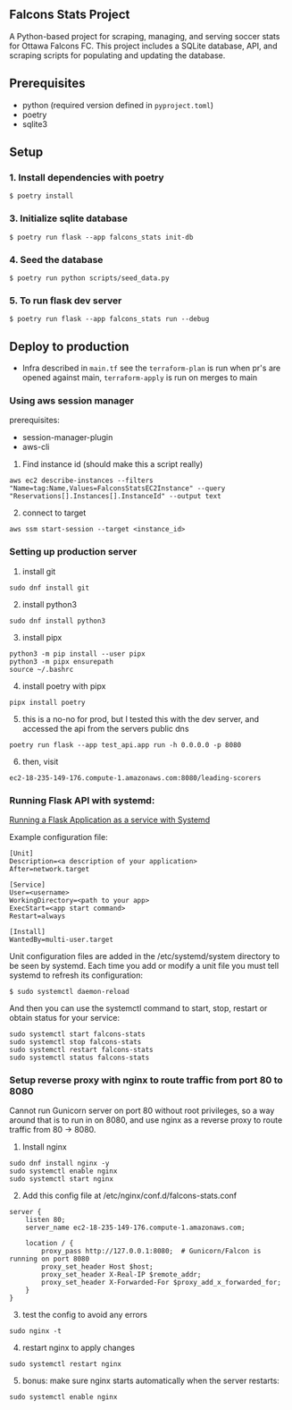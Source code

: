 ## Falcons Stats Project

A Python-based project for scraping, managing, and serving soccer stats for Ottawa Falcons FC. This project includes a SQLite database, API, and scraping scripts for populating and updating the database.

## Prerequisites

- python (required version defined in `pyproject.toml`)
- poetry
- sqlite3

## Setup

### 1. Install dependencies with poetry

```
$ poetry install
```

### 3. Initialize sqlite database

```
$ poetry run flask --app falcons_stats init-db
```

### 4. Seed the database

```
$ poetry run python scripts/seed_data.py
```

### 5. To run flask dev server

```
$ poetry run flask --app falcons_stats run --debug
```

## Deploy to production

- Infra described in `main.tf` see the `terraform-plan` is run when pr's are opened against main, `terraform-apply` is run on merges to main

### Using aws session manager

prerequisites:

- session-manager-plugin
- aws-cli

1. Find instance id (should make this a script really)

```
aws ec2 describe-instances --filters "Name=tag:Name,Values=FalconsStatsEC2Instance" --query "Reservations[].Instances[].InstanceId" --output text
```

2. connect to target

```
aws ssm start-session --target <instance_id>
```

### Setting up production server

1. install git

```
sudo dnf install git
```

2. install python3

```
sudo dnf install python3
```

3. install pipx

```
python3 -m pip install --user pipx
python3 -m pipx ensurepath
source ~/.bashrc
```

4. install poetry with pipx

```
pipx install poetry
```

5. this is a no-no for prod, but I tested this with the dev server, and accessed the api from the servers public dns

```
poetry run flask --app test_api.app run -h 0.0.0.0 -p 8080
```

6. then, visit

```
ec2-18-235-149-176.compute-1.amazonaws.com:8080/leading-scorers
```

### Running Flask API with systemd:

[Running a Flask Application as a service with Systemd](https://blog.miguelgrinberg.com/post/running-a-flask-application-as-a-service-with-systemd)

Example configuration file:

```
[Unit]
Description=<a description of your application>
After=network.target

[Service]
User=<username>
WorkingDirectory=<path to your app>
ExecStart=<app start command>
Restart=always

[Install]
WantedBy=multi-user.target
```

Unit configuration files are added in the /etc/systemd/system directory to be seen by systemd. Each time you add or modify a unit file you must tell systemd to refresh its configuration:

```
$ sudo systemctl daemon-reload
```

And then you can use the systemctl <action> <service-name> command to start, stop, restart or obtain status for your service:

```
sudo systemctl start falcons-stats
sudo systemctl stop falcons-stats
sudo systemctl restart falcons-stats
sudo systemctl status falcons-stats
```

### Setup reverse proxy with nginx to route traffic from port 80 to 8080

Cannot run Gunicorn server on port 80 without root privileges, so a way around that is to run in on 8080, and use nginx as a reverse proxy to route traffic from 80 -> 8080.

1. Install nginx

```
sudo dnf install nginx -y
sudo systemctl enable nginx
sudo systemctl start nginx
```

2. Add this config file at /etc/nginx/conf.d/falcons-stats.conf

```
server {
    listen 80;
    server_name ec2-18-235-149-176.compute-1.amazonaws.com;

    location / {
        proxy_pass http://127.0.0.1:8080;  # Gunicorn/Falcon is running on port 8080
        proxy_set_header Host $host;
        proxy_set_header X-Real-IP $remote_addr;
        proxy_set_header X-Forwarded-For $proxy_add_x_forwarded_for;
    }
}
```

3. test the config to avoid any errors

```
sudo nginx -t
```

4. restart nginx to apply changes

```
sudo systemctl restart nginx
```

5. bonus: make sure nginx starts automatically when the server restarts:

```
sudo systemctl enable nginx
```
